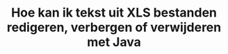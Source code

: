 ---
############################# Static ############################
layout: "auto-gen-gist"
draft: false
path: "nl/redaction/java/text/xls"
otherformats: CSV DOC DOCM DOCX DOT DOTM DOTX PDF POT POTM PPS PPSM PPSX PPT PPTM PPTX RTF XLSM XLSX XLT XLTM XLTX  

############################# Head ############################
head_title: "XLS Tekst redigeren via exacte frase/reguliere expressie in Java"
head_description: "GroupDocs.Redaction s Java API stelt ontwikkelaars in staat om tekst uit PDF DOC DOCX RTF XLSX CSV PPT PPTX en afbeeldingen te redigeren via een exacte woordgroep of reguliere expressie in Java"

############################# Header ############################
title: "Hoe kan ik tekst uit XLS bestanden redigeren, verbergen of verwijderen met Java"
description: "De Java API van GroupDocs.Redaction maakt het mogelijk om gevoelige tekst te redigeren, te verbergen of te verwijderen uit tekstverwerkingsdocumenten, werkbladen, presentaties, PDF s en afbeeldingen."

################### SubMenu/Download Button #####################
button:
    enable: true

############################# About ############################
about:
    enable: true
    title: "Wat is tekstredactie?"
    content: |
        Tekstredactie is het proces waarbij de vertrouwelijke of ongewenste tekst of informatie uit digitale documenten wordt verwijderd terwijl de rest van het document of de alinea die de tekst bevat intact blijft. Redactie helpt gebruikers en organisaties hun gevoelige informatie te beschermen door ze te verbergen of permanent te verwijderen. Met de GroupDocs.Redaction Java API kunnen gebruikers nu gevoelige tekst redigeren, verbergen of verwijderen uit tekstverwerkingsdocumenten, werkbladen, presentaties, PDF en rasterafbeeldingsbestanden. De API biedt een breed scala aan opties en methoden voor het redigeren van privé-informatie in de documenten. Het ondersteunt zoeken en redigeren met behulp van exacte vergelijkings- of reguliere expressies, het gebruik van tekstuele (vrijstellingscodes) of grafische (gekleurde rechthoeken) redacties en nog veel meer. Probeer het dus eens uit en automatiseer het redactieproces van uw documenten door de API te downloaden en de basis- en geavanceerde functies ervan te verkennen. 

############################# Steps ############################
steps:
    enable: true
    block:
    - title_left: "XLS Exacte zin redigeren in Java"
      content_left: |
        GroupDocs.Redaction maakt het mogelijk om gegevens van gevoelige of persoonlijke aard eenvoudig uit uw documenten te redigeren. De meest populaire redactiesituatie is het verwijderen van een tekst uit een document. 

        De volgende code kan worden gebruikt om tekstuele redactie toe te passen op een bepaald deel van een document via een exacte woordgroep. Hiermee kunnen gebruikers de persoonlijke exacte uitdrukking „Michal Clark” vervangen door een persoonlijke zin (of een vrijstellingscode),

      title_right: "Gevoelige gegevens verwijderen uit XLS"
      content_right: |
        * Maak een exemplaar van de klasse [Redactor](https://apireference.groupdocs.com/redaction/java/com.groupdocs.redaction/Redactor) en upload het XLS -bestand
        * Roep de methode Redactor.apply aan met een nieuwe instantie van de ExactPhraseRedAction-klasse
        * Roep de redactor.save-methode aan met het object [ExactPhraseRedAction](https://apireference.groupdocs.com/redaction/java/com.groupdocs.redaction.redactions/ExactPhraseRedaction)
        * Roep de methode redactor.save aan om de wijzigingen op te slaan 

      gisthash: "3202859fc19b5dfd14e8f073b70a18f8"
      gistfile: "redactexactphrase.java"
      
    - title_left: "Redactie van hoofdlettergevoelige tekst in XLS"
      content_left: |
        In het volgende voorbeeld kunnen gebruikers hoofdlettergevoelige woordbewerkingen uitvoeren om een bepaald stuk tekst in een document te verwijderen of te verbergen. Zoeken naar de exacte woordgroep is standaard niet hoofdlettergevoelig. 
        
      title_right: "Hoofdlettergevoelige redactie uitvoeren via Java"
      content_right: |
        * Maak een exemplaar van de klasse [Redactor](https://apireference.groupdocs.com/redaction/java/com.groupdocs.redaction/Redactor) en upload het XLS -bestand
        * Roep de methode Redactor.apply aan met een nieuwe instantie van de ExactPhraseRedAction-klasse
        * Roep de redactor.save-methode aan met het object [ExactPhraseRedAction](https://apireference.groupdocs.com/redaction/java/com.groupdocs.redaction.redactions/ExactPhraseRedaction)
        * Roep de methode redactor.save aan om de wijzigingen op te slaan 
        
      gisthash: "a43e3ce358f93df92373b5441bc579fb"
      gistfile: "casesensitiveredaction.java"

    - title_left: "Tekst redigeren in XLS via het kleurvak"
      content_left: |
        In plaats van een geredigeerde tekst te verwijderen of daar een string te plaatsen, is het ook mogelijk om een kleurvak over de geredigeerde tekst te plaatsen. In dit geval wordt de overeenkomende tekst verwijderd en wordt een gekleurde rechthoek over geredigeerde tekst geplaatst.
        
      title_right: "Kleurvak gebruiken om tekst te verwijderen in Java"
      content_right: |
        * Maak een exemplaar van de klasse [Redactor](https://apireference.groupdocs.com/redaction/java/com.groupdocs.redaction/Redactor) en upload het XLS -bestand
        * Roep de methode Redactor.apply aan met een nieuwe instantie van de ExactPhraseRedAction-klasse
        * Roep de redactor.save-methode aan met het object [ExactPhraseRedAction](https://apireference.groupdocs.com/redaction/java/com.groupdocs.redaction.redactions/ExactPhraseRedaction)
        * Roep de methode redactor.save aan om de wijzigingen op te slaan 
        
      gisthash: "6d83e791388b6834a372dc90f4b455f6"
      gistfile: "redacttextusingcolorbox.java"

    - title_left: "Systeemvereisten"
      content_left: |
        GroupDocs.Redaction for Java API's worden ondersteund op alle belangrijke platforms en besturingssystemen. Ga voor een volledige handleiding met systeemvereisten naar [systeemvereisten](https://docs.groupdocs.com/redaction/java/system-requirements) Voordat u de onderstaande code uitvoert, moet u ervoor zorgen dat de volgende vereisten op uw systeem zijn geïnstalleerd:
        * Besturingssystemen: Microsoft Windows, Linux, Mac OS
        * Ontwikkelingsomgeving: NetBeans, Intellij IDEA, Eclipse enz
        * Java Runtime-omgeving: J2SE 6.0 en hoger
        * Download de laatste versie van GroupDocs.Redaction for Java van [Maven](https://repository.groupdocs.com/webapp/#/artifacts/browse/tree/General/repo/com/groupdocs/groupdocs-redaction)
        
      title_right: "Waarom GroupDocs.Redaction gebruiken"
      content_right: |
        * Gebruikers toestaan aangepaste documentformaten en soorten redacties toe te voegen
        * Er is geen aanvullende software nodig om gevoelige informatie te verwijderen
        * Mogelijkheid om het weergavedocument voor paginabereik in te stellen als PDF
        * Eenvoudige manier om verschillende soorten metagegevens te redigeren: auteursnaam, versie, titel, onderwerp, beschrijving en nog veel meer
        * Extractie van documentinformatie - bestandstype, aantal pagina's, enz.

############################# Demos ############################
demos:
    enable: true
############################# More Formats ############################
more_formats:
    enable: true

############################# Back to top ###############################
back_to_top:
    enable: true
---